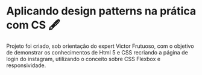 # Aplicando design patterns na prática com CS :fountain_pen:
Projeto foi criado, sob orientação do expert Victor Frutuoso, com o objetivo de demonstrar os conhecimentos de Html 5 e CSS recriando a página de login do instagram, utilizando o conceito sobre CSS Flexbox e responsividade. 